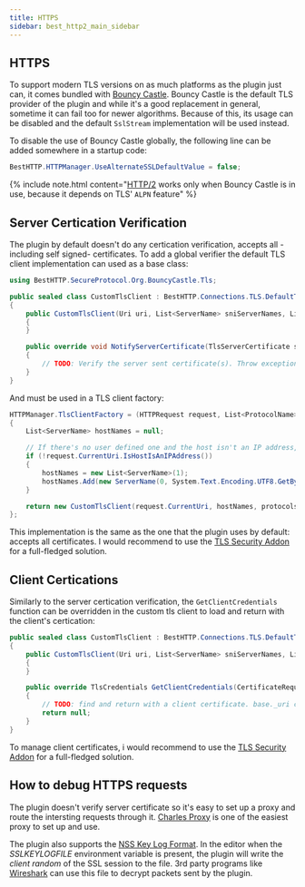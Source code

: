 ```yaml
---
title: HTTPS
sidebar: best_http2_main_sidebar
---
```


## HTTPS

To support modern TLS versions on as much platforms as the plugin just can, it comes bundled with [Bouncy Castle](https://github.com/bcgit/bc-csharp/). Bouncy Castle is the default TLS provider of the plugin and while it's a good replacement in general, sometime it can fail too for newer algorithms. Because of this, its usage can be disabled and the default `SslStream` implementation will be used instead.

To disable the use of Bouncy Castle globally, the following line can be added somewhere in a startup code:

```csharp
BestHTTP.HTTPManager.UseAlternateSSLDefaultValue = false;
```

{% include note.html content="[HTTP/2](HTTP2.md) works only when Bouncy Castle is in use, because it depends on TLS' `ALPN` feature" %}

## Server Certication Verification

The plugin by default doesn't do any certication verification, accepts all -including self signed- certificates. To add a global verifier the default TLS client implementation can used as a base class:

```csharp
using BestHTTP.SecureProtocol.Org.BouncyCastle.Tls;

public sealed class CustomTlsClient : BestHTTP.Connections.TLS.DefaultTls13Client
{
    public CustomTlsClient(Uri uri, List<ServerName> sniServerNames, List<ProtocolName> protocols) : base(uri, sniServerNames, protocols)
    {
    }

    public override void NotifyServerCertificate(TlsServerCertificate serverCertificate)
    {
        // TODO: Verify the server sent certificate(s). Throw exceptions when invalid.
    }
}
```

And must be used in a TLS client factory:
```csharp
HTTPManager.TlsClientFactory = (HTTPRequest request, List<ProtocolName> protocols) =>
{
    List<ServerName> hostNames = null;

    // If there's no user defined one and the host isn't an IP address, add the default one
    if (!request.CurrentUri.IsHostIsAnIPAddress())
    {
        hostNames = new List<ServerName>(1);
        hostNames.Add(new ServerName(0, System.Text.Encoding.UTF8.GetBytes(request.CurrentUri.Host)));
    }

    return new CustomTlsClient(request.CurrentUri, hostNames, protocols);
};
```

This implementation is the same as the one that the plugin uses by default: accepts all certificates. I would recommend to use the [TLS Security Addon](https://assetstore.unity.com/packages/tools/network/best-http-2-tls-security-addon-184441?aid=1101lfX8E) for a full-fledged solution.

## Client Certications

Similarly to the server certication verification, the `GetClientCredentials` function can be overridden in the custom tls client to load and return with the client's certication:

```csharp
public sealed class CustomTlsClient : BestHTTP.Connections.TLS.DefaultTls13Client
{
    public CustomTlsClient(Uri uri, List<ServerName> sniServerNames, List<ProtocolName> protocols) : base(uri, sniServerNames, protocols)
    {
    }

    public override TlsCredentials GetClientCredentials(CertificateRequest certificateRequest)
    {
        // TODO: find and return with a client certificate. base._uri contains the original uri the plugin trying to connect to.
        return null;
    }
}
```

To manage client certificates, i would recommend to use the [TLS Security Addon](https://assetstore.unity.com/packages/tools/network/best-http-2-tls-security-addon-184441?aid=1101lfX8E) for a full-fledged solution.

## How to debug HTTPS requests

The plugin doesn't verify server certificate so it's easy to set up a proxy and route the intersting requests through it. [Charles Proxy](https://www.charlesproxy.com) is one of the easiest proxy to set up and use.

The plugin also supports the [NSS Key Log Format](https://developer.mozilla.org/en-US/docs/Mozilla/Projects/NSS/Key_Log_Format). In the editor when the *SSLKEYLOGFILE* environment variable is present, the plugin will write the *client random* of the SSL session to the file. 3rd party programs like [Wireshark](https://wiki.wireshark.org/TLS) can use this file to decrypt packets sent by the plugin.